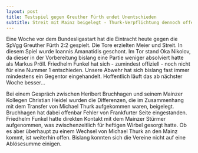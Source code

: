 ```yaml
---
layout: post
title: Testspiel gegen Greuther Fürth endet Unentschieden
subtitle: Streit mit Mainz beigelegt - Thurk-Verpflichtung dennoch offen
---
```


Eine Woche vor dem Bundesligastart hat die Eintracht heute gegen die SpVgg Greuther Fürth 2:2 gespielt. Die Tore erzielten Meier und Streit. In diesem Spiel wurde Ioannis Amanatidis geschont. Im Tor stand Oka Nikolov, da dieser in der Vorbereitung bislang eine Partie weniger absolviert hatte als Markus Pröll. Friedhelm Funkel hat sich - zumindest offiziell - noch nicht für eine Nummer 1 entschieden. Unsere Abwehr hat sich bislang fast immer mindestens ein Gegentor eingehandelt. Hoffentlich läuft das ab nächster Woche besser...

Bei einem Gespräch zwischen Heribert Bruchhagen und seinem Mainzer Kollegen Christian Heidel wurden die Differenzen, die im Zusammenhang mit dem Transfer von Michael Thurk aufgekommen waren, beigelegt. Bruchhagen hat dabei offenbar Fehler von Frankfurter Seite eingestanden. Friedhelm Funkel hatte direkten Kontakt mit dem Mainzer Stürmer aufgenommen, was zwischenzeitlich für heftigen Wirbel gesorgt hatte. Ob es aber überhaupt zu einem Wechsel von Michael Thurk an den Mainz kommt, ist weiterhin offen. Bislang konnten sich die Vereine nicht auf eine Ablösesumme einigen.
